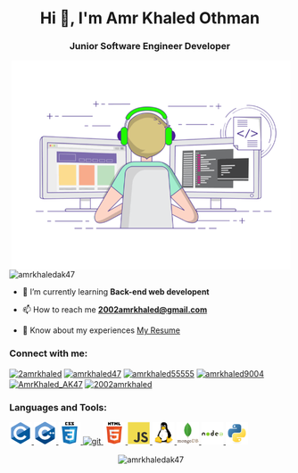 <h1 align="center">Hi 👋, I'm Amr Khaled Othman</h1>
<h3 align="center">Junior Software Engineer Developer</h3>
<img align="right" alt="GIF" src="https://raw.githubusercontent.com/devSouvik/devSouvik/master/gif3.gif" width="500"/>

<p align="left"> <img src="https://komarev.com/ghpvc/?username=amrkhaledak47&label=Profile%20views&color=0e75b6&style=flat" alt="amrkhaledak47" /> </p>



- 🌱 I’m currently learning **Back-end web developent**

- 📫 How to reach me **2002amrkhaled@gmail.com**

- 📄 Know about my experiences [My Resume](https://drive.google.com/file/d/1ZpLQjp6c8q0W-Qct0XJ3eTvRH0gVpXjM/view?usp=sharing)

<h3 align="left">Connect with me:</h3>
<p align="left">
<a href="https://twitter.com/2amrkhaled" target="blank"><img align="center" src="https://raw.githubusercontent.com/rahuldkjain/github-profile-readme-generator/master/src/images/icons/Social/twitter.svg" alt="2amrkhaled" height="30" width="40" /></a>
<a href="https://linkedin.com/in/amrkhaled47" target="blank"><img align="center" src="https://raw.githubusercontent.com/rahuldkjain/github-profile-readme-generator/master/src/images/icons/Social/linked-in-alt.svg" alt="amrkhaled47" height="30" width="40" /></a>
<a href="https://fb.com/amrkhaled55555" target="blank"><img align="center" src="https://raw.githubusercontent.com/rahuldkjain/github-profile-readme-generator/master/src/images/icons/Social/facebook.svg" alt="amrkhaled55555" height="30" width="40" /></a>
<a href="https://instagram.com/amrkhaled9004" target="blank"><img align="center" src="https://raw.githubusercontent.com/rahuldkjain/github-profile-readme-generator/master/src/images/icons/Social/instagram.svg" alt="amrkhaled9004" height="30" width="40" /></a>
<a href="https://codeforces.com/profile/AmrKhaled_AK47" target="blank"><img align="center" src="https://raw.githubusercontent.com/rahuldkjain/github-profile-readme-generator/master/src/images/icons/Social/codeforces.svg" alt="AmrKhaled_AK47" height="30" width="40" /></a>
<a href="https://www.leetcode.com/2002amrkhaled" target="blank"><img align="center" src="https://raw.githubusercontent.com/rahuldkjain/github-profile-readme-generator/master/src/images/icons/Social/leet-code.svg" alt="2002amrkhaled" height="30" width="40" /></a>
</p>

<h3 align="left">Languages and Tools:</h3>
<p align="left"> <a href="https://www.cprogramming.com/" target="_blank" rel="noreferrer"> <img src="https://raw.githubusercontent.com/devicons/devicon/master/icons/c/c-original.svg" alt="c" width="40" height="40"/> </a> <a href="https://www.w3schools.com/cpp/" target="_blank" rel="noreferrer"> <img src="https://raw.githubusercontent.com/devicons/devicon/master/icons/cplusplus/cplusplus-original.svg" alt="cplusplus" width="40" height="40"/> </a> <a href="https://www.w3schools.com/css/" target="_blank" rel="noreferrer"> <img src="https://raw.githubusercontent.com/devicons/devicon/master/icons/css3/css3-original-wordmark.svg" alt="css3" width="40" height="40"/> </a> <a href="https://git-scm.com/" target="_blank" rel="noreferrer"> <img src="https://www.vectorlogo.zone/logos/git-scm/git-scm-icon.svg" alt="git" width="40" height="40"/> </a> <a href="https://www.w3.org/html/" target="_blank" rel="noreferrer"> <img src="https://raw.githubusercontent.com/devicons/devicon/master/icons/html5/html5-original-wordmark.svg" alt="html5" width="40" height="40"/> </a> <a href="https://developer.mozilla.org/en-US/docs/Web/JavaScript" target="_blank" rel="noreferrer"> <img src="https://raw.githubusercontent.com/devicons/devicon/master/icons/javascript/javascript-original.svg" alt="javascript" width="40" height="40"/> </a> <a href="https://www.linux.org/" target="_blank" rel="noreferrer"> <img src="https://raw.githubusercontent.com/devicons/devicon/master/icons/linux/linux-original.svg" alt="linux" width="40" height="40"/> </a> <a href="https://www.mongodb.com/" target="_blank" rel="noreferrer"> <img src="https://raw.githubusercontent.com/devicons/devicon/master/icons/mongodb/mongodb-original-wordmark.svg" alt="mongodb" width="40" height="40"/> </a> <a href="https://nodejs.org" target="_blank" rel="noreferrer"> <img src="https://raw.githubusercontent.com/devicons/devicon/master/icons/nodejs/nodejs-original-wordmark.svg" alt="nodejs" width="40" height="40"/> </a> <a href="https://www.python.org" target="_blank" rel="noreferrer"> <img src="https://raw.githubusercontent.com/devicons/devicon/master/icons/python/python-original.svg" alt="python" width="40" height="40"/> </a> </p>

<p align="center">&nbsp;<img align="center" src="https://github-readme-stats.vercel.app/api?username=amrkhaledak47&show_icons=true&locale=en" alt="amrkhaledak47" /></p>

